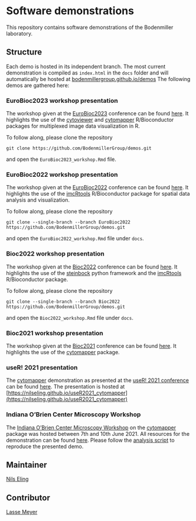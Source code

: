 # Software demonstrations

This repository contains software demonstrations of the Bodenmiller laboratory.

## Structure

Each demo is hosted in its independent branch.
The most current demonstration is compiled as `index.html` in the `docs` folder and will automatically be hosted at [bodenmillergroup.github.io/demos](https://www.bodenmillergroup.github.io/demos)
The following demos are gathered here:

### EuroBioc2023 workshop presentation

The workshop given at the [EuroBioc2023](https://eurobioc2023.bioconductor.org/) conference can be found [here](https://bodenmillergroup.github.io/demos/).
It highlights the use of the [cytoviewer](https://www.bioconductor.org/packages/release/bioc/html/cytoviewer.html) and [cytomapper](https://www.bioconductor.org/packages/release/bioc/html/cytomapper.html) R/Bioconductor packages for multiplexed image data visualization in R.

To follow along, please clone the repository

```
git clone https://github.com/BodenmillerGroup/demos.git
```

and open the `EuroBioc2023_workshop.Rmd` file.

### EuroBioc2022 workshop presentation

The workshop given at the [EuroBioc2022](https://eurobioc2022.bioconductor.org/) conference can be found [here](https://github.com/BodenmillerGroup/demos/blob/EuroBioc2022/docs/EuroBioc2022_workshop.Rmd).
It highlights the use of the [imcRtools](https://www.bioconductor.org/packages/release/bioc/html/imcRtools.html) R/Bioconductor package for spatial data analysis and visualization.

To follow along, please clone the repository

```
git clone --single-branch --branch EuroBioc2022 https://github.com/BodenmillerGroup/demos.git
```

and open the `EuroBioc2022_workshop.Rmd` file under `docs`.

### Bioc2022 workshop presentation

The workshop given at the [Bioc2022](https://bioc2022.bioconductor.org/) conference can be found [here](https://github.com/BodenmillerGroup/demos/blob/Bioc2022/docs/Bioc2022_workshop.Rmd).
It highlights the use of the [steinbock](https://github.com/BodenmillerGroup/steinbock) python framework and the [imcRtools](https://www.bioconductor.org/packages/release/bioc/html/imcRtools.html) R/Bioconductor package.

To follow along, please clone the repository

```
git clone --single-branch --branch Bioc2022 https://github.com/BodenmillerGroup/demos.git
```

and open the `Bioc2022_workshop.Rmd` file under `docs`.

### Bioc2021 workshop presentation

The workshop given at the [Bioc2021](https://bioc2021.bioconductor.org/) conference can be found [here](https://github.com/BodenmillerGroup/demos/blob/Bioc2021/docs/Bioc2021_workshop.Rmd).
It highlights the use of the [cytomapper](https://www.bioconductor.org/packages/release/bioc/html/cytomapper.html) package.

### useR! 2021 presentation

The [cytomapper](https://www.bioconductor.org/packages/release/bioc/html/cytomapper.html) demonstration as presented at the [useR! 2021 conference](https://user2021.r-project.org/) can be found [here](https://github.com/BodenmillerGroup/demos/blob/useR2021/docs/index.Rmd).
The presentation is hosted at [https://nilseling.github.io/useR2021_cytomapper](https://nilseling.github.io/useR2021_cytomapper)

### Indiana O’Brien Center Microscopy Workshop

The [Indiana O’Brien Center Microscopy Workshop](http://static.medicine.iupui.edu/obrien/2021Schedule.pdf) on the [cytomapper](https://www.bioconductor.org/packages/release/bioc/html/cytomapper.html) package was hosted between 7th and 10th June 2021.
All resources for the demonstration can be found [here](https://github.com/BodenmillerGroup/demos/tree/IndianaOBrienCentre).
Please follow the [analysis script](https://github.com/BodenmillerGroup/demos/blob/IndianaOBrienCentre/scripts/cytomapper_workshop.Rmd) to reproduce the presented demo.

## Maintainer

[Nils Eling](https://github.com/nilseling)

## Contributor

[Lasse Meyer](https://github.com/lassedochreden)

